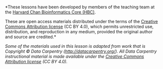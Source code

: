 
*These lessons have been developed by members of the teaching team at the [Harvard Chan Bioinformatics Core (HBC)](http://bioinformatics.sph.harvard.edu/). 

These are open access materials distributed under the terms of the [Creative Commons Attribution license](https://creativecommons.org/licenses/by/4.0/) (CC BY 4.0), which permits unrestricted use, distribution, and reproduction in any medium, provided the original author and source are credited.*

*Some of the materials used in this lesson is adapted from work that is Copyright © Data Carpentry (http://datacarpentry.org/). All Data Carpentry instructional material is made available under the [Creative Commons Attribution license](https://creativecommons.org/licenses/by/4.0/) (CC BY 4.0).*
